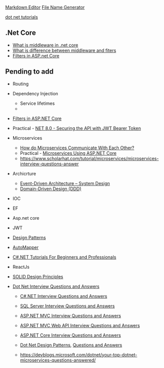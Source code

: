 [Markdown Editor](https://dillinger.io)
[File Name Generator](https://branch-name-generator.sbyte.dev)

[dot net tutorials](https://dotnettutorials.net)

## .Net Core

- [What is middleware in .net core](.netcore/what_is_middleware_in_.net_core.md)
- [What is difference between middleware and fiters](.netcore/what_is_difference_between_middleware_and_fiters.md)
- [Filters in ASP.net Core](https://learn.microsoft.com/en-us/aspnet/core/mvc/controllers/filters?view=aspnetcore-8.0)

## Pending to add

- Routing
- Dependency Injection
  - Service lifetimes
  -
- [Filters in ASP.NET Core](https://learn.microsoft.com/en-us/aspnet/core/mvc/controllers/filters?view=aspnetcore-8.0)
- Practical - [NET 8.0 - Securing the API with JWT Bearer Token](https://dev.to/techiesdiary/net-60-jwt-token-authentication-using-the-example-api-91l)
- Microservices
  - [How do Microservices Communicate With Each Other?](https://www.geeksforgeeks.org/how-do-microservices-communicate-with-each-other)
  - Practical - [Microservices Using ASP.NET Core](https://www.c-sharpcorner.com/article/microservice-using-asp-net-core)
  - https://www.scholarhat.com/tutorial/microservices/microservices-interview-questions-answer
- Archicrture
  - [Event-Driven Architecture – System Design](https://www.geeksforgeeks.org/event-driven-architecture-system-design)
  - [Domain-Driven Design (DDD)](https://www.geeksforgeeks.org/domain-driven-design-ddd)
- IOC
- EF
- Asp.net core
- JWT
- [Design Patterns](https://dotnettutorials.net/course/dot-net-design-patterns)
- [AutoMapper](https://dotnettutorials.net/lesson/automapper-in-c-sharp)
- [C#.NET Tutorials For Beginners and Professionals](https://dotnettutorials.net/course/csharp-dot-net-tutorials)
- ReactJs
- [SOLID Design Principles](https://dotnettutorials.net/course/solid-design-principles)

- [Dot Net Interview Questions and Answers](https://dotnettutorials.net/course/dot-net-interview-questions)
  - [C#.NET Interview Questions and Answers](https://dotnettutorials.net/lesson/basic-csharp-interview-questions/)
  - [SQL Server Interview Questions and Answers](https://dotnettutorials.net/lesson/basic-sql-server-interview-questions-answers/)
  - [ASP.NET MVC Interview Questions and Answers](https://dotnettutorials.net/lesson/mvc-basic-interview-questions-answers/)
  - [ASP.NET MVC Web API Interview Questions and Answers](https://dotnettutorials.net/lesson/web-api-interview-questions/)
  - [ASP.NET Core Interview Questions and Answers](https://dotnettutorials.net/course/asp-net-core-tutorials/)
  - [Dot Net Design Patterns](https://dotnettutorials.net/course/dot-net-design-patterns/), [Questions and Answers](https://dotnettutorials.net/course/dot-net-design-patterns/)
 
  - https://devblogs.microsoft.com/dotnet/your-top-dotnet-microservices-questions-answered/
